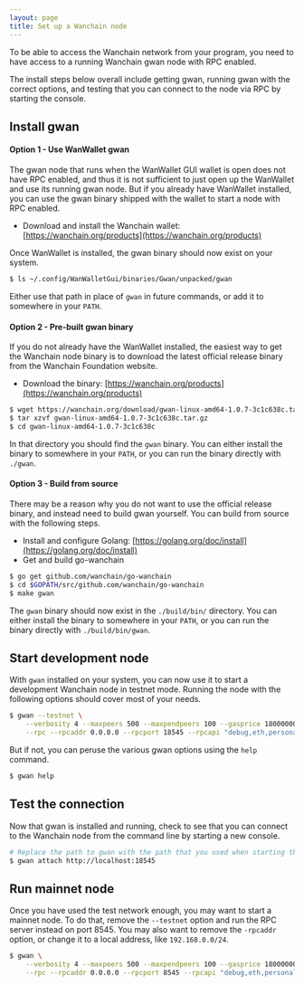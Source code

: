 ```yaml
---
layout: page
title: Set up a Wanchain node
---
```


To be able to access the Wanchain network from your program, you need to have
access to a running Wanchain gwan node with RPC enabled.

The install steps below overall include getting gwan, running gwan with the correct
options, and testing that you can connect to the node via RPC by starting the
console.

## Install gwan

#### Option 1 - Use WanWallet gwan

The gwan node that runs when the WanWallet GUI wallet is open does not have RPC
enabled, and thus it is not sufficient to just open up the WanWallet and use
its running gwan node. But if you already have WanWallet installed, you can use
the gwan binary shipped with the wallet to start a node with RPC enabled.

- Download and install the Wanchain wallet: [https://wanchain.org/products](https://wanchain.org/products)

Once WanWallet is installed, the gwan binary should now exist on your system.

```bash
$ ls ~/.config/WanWalletGui/binaries/Gwan/unpacked/gwan
```

Either use that path in place of `gwan` in future commands, or add it to somewhere in your `PATH`.


#### Option 2 - Pre-built gwan binary

If you do not already have the WanWallet installed, the easiest way to get the
Wanchain node binary is to download the latest official release binary from the
Wanchain Foundation website.

- Download the binary: [https://wanchain.org/products](https://wanchain.org/products)

```bash
$ wget https://wanchain.org/download/gwan-linux-amd64-1.0.7-3c1c638c.tar.gz
$ tar xzvf gwan-linux-amd64-1.0.7-3c1c638c.tar.gz
$ cd gwan-linux-amd64-1.0.7-3c1c638c
```

In that directory you should find the `gwan` binary. You can either install the binary
to somewhere in your `PATH`, or you can run the binary directly with `./gwan`.

#### Option 3 - Build from source

There may be a reason why you do not want to use the official release binary,
and instead need to build gwan yourself. You can build from source with the
following steps.

- Install and configure Golang: [https://golang.org/doc/install](https://golang.org/doc/install)
- Get and build go-wanchain

```bash
$ go get github.com/wanchain/go-wanchain
$ cd $GOPATH/src/github.com/wanchain/go-wanchain
$ make gwan
```

The `gwan` binary should now exist in the `./build/bin/` directory. You can
either install the binary to somewhere in your `PATH`, or you can run the
binary directly with `./build/bin/gwan`.

## Start development node

With `gwan` installed on your system, you can now use it to start a development
Wanchain node in testnet mode. Running the node with the following options
should cover most of your needs.

```bash
$ gwan --testnet \
	--verbosity 4 --maxpeers 500 --maxpendpeers 100 --gasprice 180000000000 \
	--rpc --rpcaddr 0.0.0.0 --rpcport 18545 --rpcapi "debug,eth,personal,net,admin,wan,txpool"
```

But if not, you can peruse the various gwan options using the `help` command.

```bash
$ gwan help
```

## Test the connection

Now that gwan is installed and running, check to see that you can connect to
the Wanchain node from the command line by starting a new console.

```bash
# Replace the path to gwan with the path that you used when starting the node
$ gwan attach http://localhost:18545
```

## Run mainnet node

Once you have used the test network enough, you may want to start a mainnet
node. To do that, remove the `--testnet` option and run the RPC server instead
on port 8545. You may also want to remove the `-rpcaddr` option, or change it
to a local address, like `192.168.0.0/24`.

```bash
$ gwan \
	--verbosity 4 --maxpeers 500 --maxpendpeers 100 --gasprice 180000000000 \
	--rpc --rpcaddr 0.0.0.0 --rpcport 8545 --rpcapi "debug,eth,personal,net,admin,wan,txpool"
```
